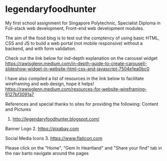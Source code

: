 # legendaryfoodhunter

My first school assignment for Singapore Polytechnic, Specialist Diploma in Full-stack web development, Front-end web development modules.

The aim of the food blog is to test out the comptency of using basic HTML, CSS and JS to build a web portal (not mobile responsive) without a backend, and with form validation.

Check out the link below for ind-depth explanation on the carousel widget
https://rawisglenn.medium.com/in-depth-guide-to-create-carousell-slideshow-widget-in-website-html-css-and-javascript-7504e1ea0bc0

I have also compiled a list of resources in the link below to facilitate wireframing and web design, hope it helps!
https://rawisglenn.medium.com/resources-for-website-wireframing-6127bf3091a7


References and special thanks to sites for providing the following:
Content and Pictures
1. http://legendaryfoodhunter.blogspot.com/

Banner Logo
2. https://pixabay.com

Social Media Icons
3. https://www.flaticon.com

Please click on the "Home", "Gem In Heartland" and "Share your find" tab in the nav barto navigate around the pages

